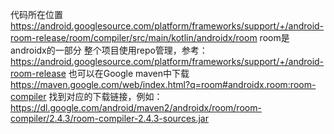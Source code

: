 代码所在位置
https://android.googlesource.com/platform/frameworks/support/+/android-room-release/room/compiler/src/main/kotlin/androidx/room
room是androidx的一部分
整个项目使用repo管理，参考：https://android.googlesource.com/platform/frameworks/support/+/android-room-release
也可以在Google maven中下载 https://maven.google.com/web/index.html?q=room#androidx.room:room-compiler
找到对应的下载链接，例如：
https://dl.google.com/android/maven2/androidx/room/room-compiler/2.4.3/room-compiler-2.4.3-sources.jar

